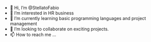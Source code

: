 - 👋 Hi, I’m @StellatoFabio
- 👀 I’m interested in HR business
- 🌱 I’m currently learning basic programming languages and project management
- 💞️ I’m looking to collaborate on exciting projects.
- 📫 How to reach me ...

<!---
StellatoFabio/StellatoFabio is a ✨ special ✨ repository because its `README.md` (this file) appears on your GitHub profile.
You can click the Preview link to take a look at your changes.
--->
